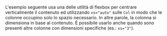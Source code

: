 L'esempio seguente usa una delle utilità di flexbox per centrare verticalmente il contenuto ed utilizzando `xs="auto"` sulle `Col` in modo che le colonne occupino solo lo spazio necessario. In altre parole, la colonna si dimensiona in base al contenuto. È possibile usarlo anche quando sono presenti altre colonne con dimensioni specifiche (es.: `xs="3"`).
